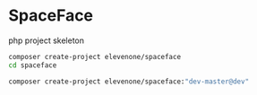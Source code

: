# SpaceFace
php project skeleton

```bash
composer create-project elevenone/spaceface
cd spaceface
```

```bash
composer create-project elevenone/spaceface:"dev-master@dev"
```

